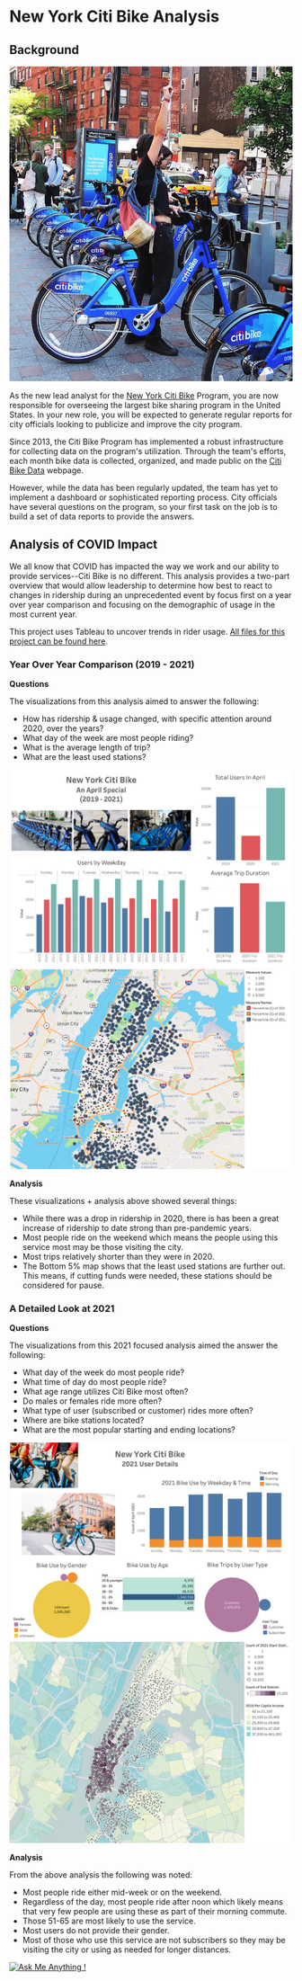 # New York Citi Bike Analysis

## Background

![Citi-Bikes](Images/citi-bike-station-bikes.jpg)

As the new lead analyst for the [New York Citi Bike](https://en.wikipedia.org/wiki/Citi_Bike) Program, you are now responsible for overseeing the largest bike sharing program in the United States. In your new role, you will be expected to generate regular reports for city officials looking to publicize and improve the city program.

Since 2013, the Citi Bike Program has implemented a robust infrastructure for collecting data on the program's utilization. Through the team's efforts, each month bike data is collected, organized, and made public on the [Citi Bike Data](https://www.citibikenyc.com/system-data) webpage.

However, while the data has been regularly updated, the team has yet to implement a dashboard or sophisticated reporting process. City officials have several questions on the program, so your first task on the job is to build a set of data reports to provide the answers.

## Analysis of COVID Impact

We all know that COVID has impacted the way we work and our ability to provide services--Citi Bike is no different. This analysis provides a two-part overview that would allow leadership to determine how best to react to changes in ridership during an unprecedented event by focus first on a year over year comparison and focusing on the demographic of usage in the most current year. 

This project uses Tableau to uncover trends in rider usage. [All files for this project can be found here](https://drive.google.com/drive/folders/1s2zBckzK5RqzzKSW-0h4mfeyZiAveguo?usp=sharing). 

### Year Over Year Comparison (2019 - 2021)

**Questions**

The visualizations from this analysis aimed to answer the following:
* How has ridership & usage changed, with specific attention around 2020, over the years?
* What day of the week are most people riding?
* What is the average length of trip? 
* What are the least used stations? 

![Overview](Images/overview.png)
![Bottom5](Images/mapleastused.png)

**Analysis**

These visualizations + analysis above showed several things: 

* While there was a drop in ridership in 2020, there is has been a great increase of ridership to date strong than pre-pandemic years.
* Most people ride on the weekend which means the people using this service most may be those visiting the city.
* Most trips relatively shorter than they were in 2020.
* The Bottom 5% map shows that the least used stations are further out. This means, if cutting funds were needed, these stations should be considered for pause. 

### A Detailed Look at 2021

**Questions**

The visualizations from this 2021 focused analysis aimed the answer the following:
* What day of the week do most people ride?
* What time of day do most people ride?
* What age range utilizes Citi Bike most often? 
* Do males or females ride more often?
* What type of user (subscribed or customer) rides more often?
* Where are bike stations located?
* What are the most popular starting and ending locations?

![Detail_2021](Images/detail_2021.png)
![Most_Used](Images/mostused.png)

**Analysis**

From the above analysis the following was noted:

* Most people ride either mid-week or on the weekend.
* Regardless of the day, most people ride after noon which likely means that very few people are using these as part of their morning commute. 
* Those 51-65 are most likely to use the service. 
* Most users do not provide their gender. 
* Most of those who use this service are not subscribers so they may be visiting the city or using as needed for longer distances. 


[![Ask Me Anything !](https://img.shields.io/badge/Ask%20me-anything-1abc9c.svg)](mailto:kristin.flores56@gmail.com)
